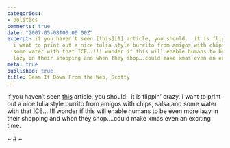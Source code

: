 ```yaml
---
categories:
- politics
comments: true
date: "2007-05-08T00:00:00Z"
excerpt: if you haven’t seen [this][1] article, you should.  it is flippin’ crazy.
  i want to print out a nice tulia style burrito from amigos with chips, salsa and
  some water with that ICE….!!! wonder if this will enable humans to be even more
  lazy in their shopping and when they shop….could make xmas even an exciting time.
meta: true
published: true
title: Beam It Down From the Web, Scotty
---
```


if you haven’t seen [this][1] article, you should.  it is flippin’ crazy. i want to print out a nice tulia style burrito from amigos with chips, salsa and some water with that ICE….!!! wonder if this will enable humans to be even more lazy in their shopping and when they shop….could make xmas even an exciting time.

 [1]: http://www.nytimes.com/2007/05/07/technology/07copy.html?em&ex=1178769600&en=5712293e5df2be10&ei=5087 "Beam It Down From the Web, Scotty - New York Times"

~ # ~